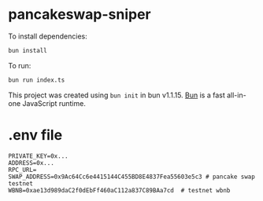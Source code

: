 # pancakeswap-sniper

To install dependencies:

```bash
bun install
```

To run:

```bash
bun run index.ts
```

This project was created using `bun init` in bun v1.1.15. [Bun](https://bun.sh) is a fast all-in-one JavaScript runtime.



# .env file
```
PRIVATE_KEY=0x...
ADDRESS=0x...
RPC_URL=
SWAP_ADDRESS=0x9Ac64Cc6e4415144C455BD8E4837Fea55603e5c3 # pancake swap testnet
WBNB=0xae13d989daC2f0dEbFf460aC112a837C89BAa7cd  # testnet wbnb
```

